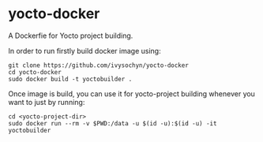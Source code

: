 # yocto-docker
A Dockerfie for Yocto project building.

In order to run firstly build docker image using:
```
git clone https://github.com/ivysochyn/yocto-docker
cd yocto-docker
sudo docker build -t yoctobuilder .
```

Once image is build, you can use it for yocto-project building whenever you want to just by running:
```
cd <yocto-project-dir>
sudo docker run --rm -v $PWD:/data -u $(id -u):$(id -u) -it yoctobuilder
```
